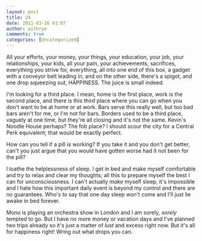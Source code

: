 ```yaml
---
layout: post
title: 24
date: 2011-03-26 01:07
author: withrye
comments: true
categories: [Uncategorized]
---
```

<span id="dropcap">A</span>ll your efforts, your money, your things, your education, your job, your relationships, your kids, all your pain, your achievements, sacrifices, everything you strive for, everything, all into one end of this box, a gadget with a conveyor belt leading in, and on the other side, there's a spigot, and one drop squeezing out, HAPPINESS. The juice is small indeed.

I'm looking for a third place. I mean, home is the first place, work is the second place, and there is this third place where you can go when you don't want to be at home or at work. Bars serve this really well, but too bad bars aren't for me, or I'm not for bars. Borders used to be a third place, vaguely at one time, but they're all closing and it's not the same. Kevin's Noodle House perhaps? The fob place? I should scour the city for a Central Perk equivalent; that would be exactly perfect.

How can you tell if a pill is working? If you take it and you don't get better, can't you just argue that you would have gotten worse had it not been for the pill?

I loathe the helplessness of sleep. I get in bed and make myself comfortable and try to relax and clear my thoughts; all this to prepare myself the best I can for unconsciousness. I can't actually <i>make</i> myself sleep, it's impossible and I hate how this important daily event is beyond my control and there are no guarantees. Who's to say that one day sleep won't come and I'll just lie awake in bed forever.

Mono is playing an orchestra show in London and I am sorely, <i>sorely</i> tempted to go. But I have no more money or vacation days and I've planned two trips already so it's just a matter of <i>lust</i> and excess right now. But it's all for happiness right! Wring out what drops you can.
